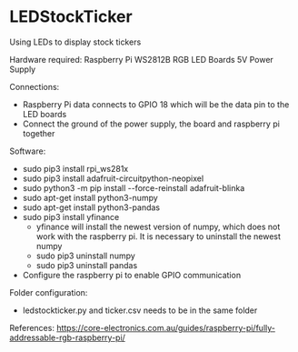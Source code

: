 # LEDStockTicker
Using LEDs to display stock tickers

Hardware required:
Raspberry Pi
WS2812B RGB LED Boards
5V Power Supply

Connections:
- Raspberry Pi data connects to GPIO 18 which will be the data pin to the LED boards
- Connect the ground of the power supply, the board and raspberry pi together

Software:
- sudo pip3 install rpi_ws281x
- sudo pip3 install adafruit-circuitpython-neopixel
- sudo python3 -m pip install --force-reinstall adafruit-blinka
- sudo apt-get install python3-numpy
- sudo apt-get install python3-pandas
- sudo pip3 install yfinance
   - yfinance will install the newest version of numpy, which does not work with the raspberry pi. It is necessary to uninstall the newest numpy
   - sudo pip3 uninstall numpy
   - sudo pip3 uninstall pandas
- Configure the raspberry pi to enable GPIO communication

Folder configuration:
- ledstockticker.py and ticker.csv needs to be in the same folder

References:
https://core-electronics.com.au/guides/raspberry-pi/fully-addressable-rgb-raspberry-pi/
